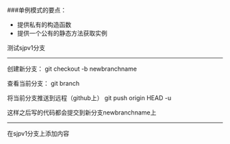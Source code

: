 ###单例模式的要点：

- 提供私有的构造函数
- 提供一个公有的静态方法获取实例

测试sjpv1分支

-----------------------------

创建新分支：
git checkout -b newbranchname

查看当前分支：
git branch

将当前分支推送到远程（github上）
git push origin HEAD -u

这样之后写的代码都会提交到新分支newbranchname上

-----------------------------------------------

在sjpv1分支上添加内容
